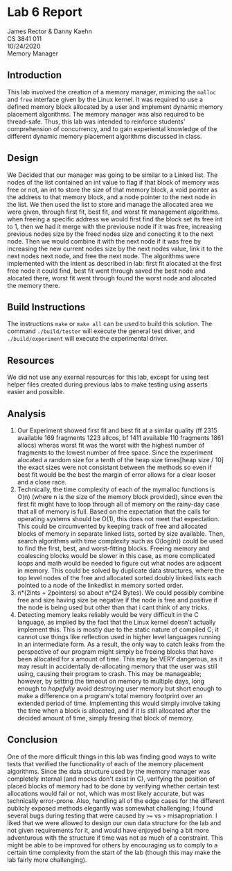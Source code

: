 # Lab 6 Report

James Rector & Danny Kaehn  
CS 3841 011  
10/24/2020  
Memory Manager  

## Introduction

This lab involved the creation of a memory manager, mimicing the `malloc` and `free` interface given by the Linux kernel. It was required to use a defined memory block allocated by a user and implement dynamic memory placement algorithms. The memory manager was also required to be thread-safe. Thus, this lab was intended to reinforce students' comprehension of concurrency, and to gain experiental knowledge of the different dynamic memory placement algorithms discussed in class.

## Design

We Decided that our manager was going to be similar to a Linked list. The nodes of the list contained an int value to flag if that block of memory was free or not, an int to store the size of that memory block, a void pointer as the address to that memory block, and a node pointer to the next node in the list. We then used the list to store and manage the allocated area we were given, through first fit, best fit, and worst fit management algorithms. when freeing a specific address we would first find the block set its free int to 1, then we had it merge with the previouse node if it was free, increasing previous nodes size by the freed nodes size and conecting it to the next node. Then we would combine it with the next node if it was free by increasing the new current nodes size by the next nodes value, link it to the next nodes next node, and free the next node. The algorithms were implemented with the intent as described in lab: first fit alocated at the first free node it could find, best fit went through saved the best node and alocated there, worst fit went through found the worst node and alocated the memory there.

## Build Instructions

The instructions `make` or `make all` can be used to build this solution. The command `./build/tester` will execute the general test driver, and `./build/experiment` will execute the experimental driver.

## Resources

We did not use any exernal resources for this lab, except for using test helper files created during previous labs to make testing using asserts easier and possible.

## Analysis

1. Our Experiment showed first fit and best fit at a similar quality (ff 2315 available 169 fragments 1223 allcos, bf 1411 available 110 fragments 1861 allocs) wheras worst fit was the worst with the highest number of fragments to the lowest number of free space. Since the experiment alocated a random size for a tenth of the heap size times[heap size / 10] the exact sizes were not consistant between the methods so even if best fit would be the best the margin of error allows for a clear looser and a close race.
2. Technically, the time complexity of each of the mymalloc functions is O(n) (where n is the size of the memory block provided), since even the first fit might have to loop through all of memory on the rainy-day case that all of memory is full. Based on the expectation that the calls for operating systems should be O(1), this does not meet that expectation. This could be circumvented by keeping track of free and allocated blocks of memory in separate linked lists, sorted by size available. Then, search algorithms with time complexity such as O(log(n)) could be used to find the first, best, and worst-fitting blocks. Freeing memory and coalescing blocks would be slower in this case, as more complicated loops and math would be needed to figure out what nodes are adjacent in memory. This could be solved by duplicate data structures, where the top level nodes of the free and allocated sorted doubly linked lists each pointed to a node of the linkedlist in memory sorted order.
3. n*(2ints + 2pointers) so about n*(24 Bytes). We could possibly combine free and size having size be negative if the node is free and positive if the node is being used but other than that i cant think of any tricks.
4. Detecting memory leaks reliably would be very difficult in the C language, as implied by the fact that the Linux kernel doesn't actually implement this. This is mostly due to the static nature of compiled C; it cannot use things like reflection used in higher level languages running in an intermediate form. As a result, the only way to catch leaks from the perspective of our program might simply be freeing blocks that have been allocated for x amount of time. This may be VERY dangerous, as it may result in accidentally de-allocating memory that the user was still using, causing their program to crash. This may be manageable; however, by setting the timeout on memory to multiple days, long enough to _hopefully_ avoid destroying user memory but short enough to make a difference on a program's total memory footprint over an extended period of time. Implementing this would simply involve taking the time when a block is allocated, and if it is still allocated after the decided amount of time, simply freeing that block of memory.

## Conclusion

One of the more difficult things in this lab was finding good ways to write tests that verified the functionality of each of the memory placement algorithms. Since the data structure used by the memory manager was completely internal (and mocks don't exist in C), verifying the position of placed blocks of memory had to be done by verifying whether certain test allocations would fail or not, which was most likely accurate, but was technically error-prone. Also, handling all of the edge cases for the different publicly exposed methods elegantly was somewhat challenging; I found several bugs during testing that were caused by `>=` vs `>` misapropriation. I liked that we were allowed to design our own data structure for the lab and not given requirements for it, and would have enjoyed being a bit more adventurous with the structure if time was not as much of a constraint.  This might be able to be improved for others by encouraging us to comply to a certain time complexity from the start of the lab (though this may make the lab fairly more challenging).
